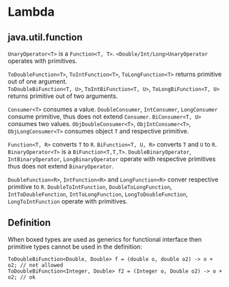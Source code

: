 # Lambda

## java.util.function

`UnaryOperator<T>` is a `Function<T, T>`. `<Double/Int/Long>UnaryOperator` operates with primitives.

`ToDoubleFunction<T>`, `ToIntFunction<T>`, `ToLongFunction<T>` returns primitive out of one argument.  
`ToDoubleBiFunction<T, U>`, `ToIntBiFunction<T, U>`, `ToLongBiFunction<T, U>` returns primitive out of two arguments.

`Consumer<T>` consumes a value. `DoubleConsumer`, `IntConsumer`, `LongConsumer` consume primitive, thus does not extend `Consumer`. `BiConsumer<T, U>` consumes two values. `ObjDoubleConsumer<T>`, `ObjIntConsumer<T>`, `ObjLongConsumer<T>` consumes object `T` and respective primitive.

`Function<T, R>` converts `T` to `R`. `BiFunction<T, U, R>` converts `T` and `U` to `R`.  `BinaryOperator<T>` is a `BiFunction<T,T,T>`. `DoubleBinaryOperator`, `IntBinaryOperator`, `LongBinaryOperator` operate with respective primitives thus does not extend `BinaryOperator`.

`DoubleFunction<R>`, `IntFunction<R>` and `LongFunction<R>` conver respective primitive to `R`. `DoubleToIntFunction`, `DoubleToLongFunction`, `IntToDoubleFunction`, `IntToLongFunction`, `LongToDoubleFunction`, `LongToIntFunction` operate with primitives.

## Definition

When boxed types are used as generics for functional interface then primitive types cannot be used in the definition:

```text
ToDoubleBiFunction<Double, Double> f = (double o, double o2) -> o + o2; // not allowed
ToDoubleBiFunction<Integer, Double> f2 = (Integer o, Double o2) -> o + o2; // ok
```



